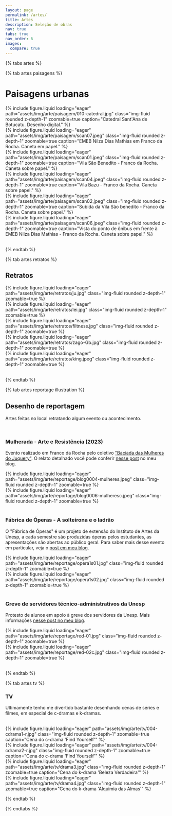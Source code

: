 ```yaml
---
layout: page
permalink: /artes/
title: Artes
description: Seleção de obras
nav: true
tabs: true
nav_order: 6
images:
  compare: true
---
```


{% tabs artes %}

{% tab artes paisagens %}

# Paisagens urbanas


<div class="row mt-3">
    <div class="col-sm mt-3 mt-md-0">
        {% include figure.liquid loading="eager" path="assets/img/arte/paisagem/010-catedral.jpg" class="img-fluid rounded z-depth-1" zoomable=true caption="Catedral Sant'Ana de Botucatu. Desenho digital." %}
    </div>
    <div class="col-sm mt-3 mt-md-0">
        {% include figure.liquid loading="eager" path="assets/img/arte/paisagem/scan07.jpeg" class="img-fluid rounded z-depth-1" zoomable=true caption="EMEB Nilza Dias Mathias em Franco da Rocha. Caneta em papel." %}
    </div>
</div>
<div class="row mt-3">
    <div class="col-sm mt-3 mt-md-0">
        {% include figure.liquid loading="eager" path="assets/img/arte/paisagem/scan01.jpeg" class="img-fluid rounded z-depth-1" zoomable=true caption="Vila São Benedito - Franco da Rocha. Caneta sobre papel." %}
    </div>
    <div class="col-sm mt-3 mt-md-0">
        {% include figure.liquid loading="eager" path="assets/img/arte/paisagem/scan04.jpeg" class="img-fluid rounded z-depth-1" zoomable=true caption="Vila Bazu - Franco da Rocha. Caneta sobre papel." %}
    </div>
  </div>
  <div class="row mt-3">
    <div class="col-sm mt-3 mt-md-0">
        {% include figure.liquid loading="eager" path="assets/img/arte/paisagem/scan02.jpeg" class="img-fluid rounded z-depth-1" zoomable=true caption="Subida da Vila São benedito - Franco da Rocha. Caneta sobre papel." %}
    </div>
    <div class="col-sm mt-3 mt-md-0">
        {% include figure.liquid loading="eager" path="assets/img/arte/paisagem/scan06.jpeg" class="img-fluid rounded z-depth-1" zoomable=true caption="Vista do ponto de ônibus em frente à EMEB Nilza Dias Mathias - Franco da Rocha. Caneta sobre papel." %}
    </div>
</div>

<br>

{% endtab %}

{% tab artes retratos %}

## Retratos

<div class="row mt-3">
    <div class="col-sm mt-3 mt-md-0">
        {% include figure.liquid loading="eager" path="assets/img/arte/retratos/ju.jpg" class="img-fluid rounded z-depth-1" zoomable=true %}
    </div>
    <div class="col-sm mt-3 mt-md-0">
        {% include figure.liquid loading="eager" path="assets/img/arte/retratos/lei.jpg" class="img-fluid rounded z-depth-1" zoomable=true %}
    </div>
</div>
<div class="row mt-3">
    <div class="col-sm mt-3 mt-md-0">
        {% include figure.liquid loading="eager" path="assets/img/arte/retratos/filtness.jpg" class="img-fluid rounded z-depth-1" zoomable=true %}
    </div>
    <div class="col-sm mt-3 mt-md-0">
        {% include figure.liquid loading="eager" path="assets/img/arte/retratos/zago-Gb.jpg" class="img-fluid rounded z-depth-1" zoomable=true %}
    </div>
</div>
<div class="row mt-3">
    <div class="col-sm mt-3 mt-md-0">
        {% include figure.liquid loading="eager" path="assets/img/arte/retratos/king.jpeg" class="img-fluid rounded z-depth-1" zoomable=true %}
    </div>
    <div class="col-sm mt-3 mt-md-0">
    </div>
</div>

<br>

{% endtab %}

{% tab artes reportage illustration %}

## Desenho de reportagem

Artes feitas no local retratando algum evento ou acontecimento.

<br>

### Mulherada - Arte e Resistência (2023)

Evento realizado em Franco da Rocha pelo coletivo ["Baciada das Mulheres do Juquery"](https://web.facebook.com/baciadadasmulheres). O relato detalhado você pode conferir [nesse post](https://desenhoserelatos.blogspot.com/2023/03/mulherada-arte-e-resistencia.html) no meu blog.

<div class="row mt-3">
    <div class="col-sm mt-3 mt-md-0">
        {% include figure.liquid loading="eager" path="assets/img/arte/reportage/blog0004-mulheres.jpeg" class="img-fluid rounded z-depth-1" zoomable=true %}
    </div>
    <div class="col-sm mt-3 mt-md-0">
        {% include figure.liquid loading="eager" path="assets/img/arte/reportage/blog0006-mulheresc.jpeg" class="img-fluid rounded z-depth-1" zoomable=true %}
    </div>
</div>

<br>

### Fábrica de Óperas - A solteirona e o ladrão

O "Fábrica de Óperas" é um projeto de extensão do Instituto de Artes da Unesp, a cada semestre são produzidas óperas pelos estudantes, as apresentações são abertas ao público geral. Para saber mais desse evento em particular, veja o [post em meu blog](https://desenhoserelatos.blogspot.com/2023/08/fabrica-de-operas-solteirona-e-o-ladrao.html).

<div class="row mt-3">
    <div class="col-sm mt-3 mt-md-0">
        {% include figure.liquid loading="eager" path="assets/img/arte/reportage/opera1s01.jpg" class="img-fluid rounded z-depth-1" zoomable=true %}
    </div>
    <div class="col-sm mt-3 mt-md-0">
        {% include figure.liquid loading="eager" path="assets/img/arte/reportage/opera1s02.jpg" class="img-fluid rounded z-depth-1" zoomable=true %}
    </div>
</div>

<br>

### Greve de servidores técnico-administrativos da Unesp

Protesto de alunos em apoio à greve dos servidores da Unesp. Mais informações [nesse post no meu blog](https://desenhoserelatos.blogspot.com/2023/12/greve-de-servidores-tecnico.html).

<div class="row mt-3">
    <div class="col-sm mt-3 mt-md-0">
        {% include figure.liquid loading="eager" path="assets/img/arte/reportage/red-01.jpg" class="img-fluid rounded z-depth-1" zoomable=true %}
    </div>
    <div class="col-sm mt-3 mt-md-0">
        {% include figure.liquid loading="eager" path="assets/img/arte/reportage/red-02c.jpg" class="img-fluid rounded z-depth-1" zoomable=true %}
    </div>
</div>

<br>

{% endtab %}

{% tab artes tv %}

### TV

Ultimamente tenho me divertido bastante desenhando cenas de séries e filmes, em especial de c-dramas e k-dramas.
<br><br>

<div class="row mt-3">
    <div class="col-sm mt-3 mt-md-0">
        {% include figure.liquid loading="eager" path="assets/img/arte/tv/004-cdrama1-r.jpg" class="img-fluid rounded z-depth-1" zoomable=true caption="Cena do c-drama 'Find Yourself'" %}
    </div>
    <div class="col-sm mt-3 mt-md-0">
        {% include figure.liquid loading="eager" path="assets/img/arte/tv/004-cdrama2-r.jpg" class="img-fluid rounded z-depth-1" zoomable=true caption="Cena do c-drama 'Find Yourself'" %}
    </div>
</div>
<div class="row mt-3">
    <div class="col-sm mt-3 mt-md-0">
        {% include figure.liquid loading="eager" path="assets/img/arte/tv/drama3.jpg" class="img-fluid rounded z-depth-1" zoomable=true caption="Cena do k-drama 'Beleza Verdadeira'" %}
    </div>
    <div class="col-sm mt-3 mt-md-0">
        {% include figure.liquid loading="eager" path="assets/img/arte/tv/drama4.jpg" class="img-fluid rounded z-depth-1" zoomable=true caption="Cena do k-drama 'Alquimia das Almas'" %}
    </div>
</div>


{% endtab %}

{% endtabs %}
